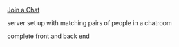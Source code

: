 [Join a Chat](chat-room-basic.herokuapp.com)

server set up with matching pairs of people in a chatroom

complete front and back end
